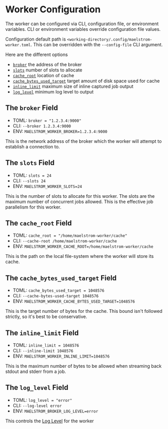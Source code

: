 # Worker Configuration

The worker can be configured via CLI, configuration file, or environment
variables. CLI or environment variables override configuration file values.

Configuration default path is
`<working-directory/.config/maelstrom-worker.toml`. This can be overridden with
the `--config-file` CLI argument.

Here are the different options

- [`broker`](#the-broker-field) the address of the broker
- [`slots`](#the-slots-field) number of slots to allocate
- [`cache_root`](#the-cache_root-field) location of cache
- [`cache_bytes_used_target`](#the-cache_bytes_used_target-field) target amount
    of disk space used for cache
- [`inline_limit`](#the-inline_limit-field) maximum size of inline captured job
    output
- [`log_level`](#the-log_level-field) minimum log level to output

## The `broker` Field
- TOML: `broker = "1.2.3.4:9000"`
- CLI: `--broker 1.2.3.4:9000`
- ENV: `MAELSTROM_WORKER_BROKER=1.2.3.4:9000`

This is the network address of the broker which the worker will attempt to
establish a connection to.

## The `slots` Field
- TOML: `slots = 24`
- CLI: `--slots 24`
- ENV: `MAELSTROM_WORKER_SLOTS=24`

This is the number of slots to allocate for this worker. The slots are the
maximum number of concurrent jobs allowed. This is the effective job parallelism
for this worker.

## The `cache_root` Field
- TOML: `cache_root = "/home/maelstrom-worker/cache"`
- CLI: `--cache-root /home/maelstrom-worker/cache`
- ENV: `MAELSTROM_WORKER_CACHE_ROOT=/home/maelstrom-worker/cache`

This is the path on the local file-system where the worker will store its cache.

## The `cache_bytes_used_target` Field
- TOML: `cache_bytes_used_target = 1048576`
- CLI: `--cache-bytes-used-target 1048576`
- ENV: `MAELSTROM_WORKER_CACHE_BYTES_USED_TARGET=1048576`

This is the target number of bytes for the cache. This bound isn't followed
strictly, so it's best to be conservative.

## The `inline_limit` Field
- TOML: `inline_limit = 1048576`
- CLI: `--inline-limit 1048576`
- ENV: `MAELSTROM_WORKER_INLINE_LIMIT=1048576`

This is the maximum number of bytes to be allowed when streaming back stdout and
stderr from a job.

## The `log_level` Field
- TOML: `log_level = "error"`
- CLI: `--log-level error`
- ENV: `MAELSTROM_BROKER_LOG_LEVEL=error`

This controls the [Log Level](./log_level.md) for the worker

